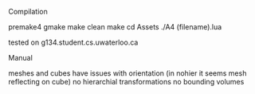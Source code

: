 Compilation

premake4 gmake
make clean
make
cd Assets
./A4 (filename).lua

tested on g134.student.cs.uwaterloo.ca

Manual

meshes and cubes have issues with orientation (in nohier it seems mesh reflecting on cube)
no hierarchial transformations
no bounding volumes
